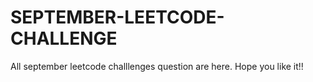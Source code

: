 # SEPTEMBER-LEETCODE-CHALLENGE
All september leetcode challlenges question are here. Hope you like it!!
